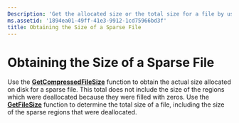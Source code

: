 ```yaml
---
Description: 'Get the allocated size or the total size for a file by using either the GetCompressedFileSize or the GetFileSize function.'
ms.assetid: '1894ea01-49ff-41e3-9912-1cd75966bd3f'
title: Obtaining the Size of a Sparse File
---
```


# Obtaining the Size of a Sparse File

Use the [**GetCompressedFileSize**](getcompressedfilesize.md) function to obtain the actual size allocated on disk for a sparse file. This total does not include the size of the regions which were deallocated because they were filled with zeros. Use the [**GetFileSize**](getfilesize.md) function to determine the total size of a file, including the size of the sparse regions that were deallocated.

 

 



